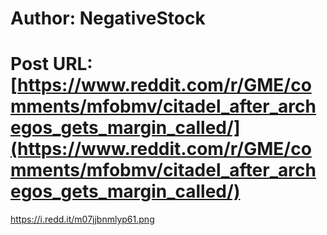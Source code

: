 # Author: NegativeStock
# Post URL: [https://www.reddit.com/r/GME/comments/mfobmv/citadel_after_archegos_gets_margin_called/](https://www.reddit.com/r/GME/comments/mfobmv/citadel_after_archegos_gets_margin_called/)


https://i.redd.it/m07jjbnmlyp61.png